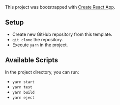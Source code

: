 This project was bootstrapped with [Create React App](https://github.com/facebook/create-react-app).

## Setup
- Create new GitHub repository from this template.
- `git clone` the repository.
- Execute `yarn` in the project.

## Available Scripts

In the project directory, you can run:

- `yarn start`
- `yarn test`
- `yarn build`
- `yarn eject`
